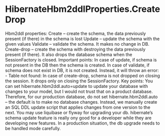 # HibernateHbm2ddlProperties.CreateDrop

Hbm2ddl properties:
Create – create the schema, the data previously present (if there) in the schema is lost
Update – update the schema with the given values
Validate – validate the schema. It makes no change in DB.
Create-drop – create the schema with destroying the data previously present (if there). It also drops the database schema when the 
SessionFactory is closed.
Important points:
In case of update, if schema is not present in the DB then the schema is created.
In case of validate, if schema does not exist in DB, it is not created. Instead, it will throw an error: - Table not found: <table name>
In case of create-drop, schema is not dropped on closing the session. It drops only on closing the SessionFactory.
Key points:
You can set hibernate.hbm2ddl.auto=update to update your database with changes to your model, but I would not trust that on a product 
database.
Therefore, for our production database, do not set hibernate.hbm2ddl.auto – the default is to make no database changes. Instead, we 
manually create an SQL DDL update script that applies changes from one version to the next.
You may use liquibase or flyway for upgrading your db. hibernate’s schema update feature is really ony good for a developer while they are 
developing new features. In a production situation, the db upgrade needs to be handled mode carefully. 

